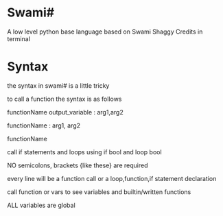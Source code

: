 # Swami#
 A low level python base language based on Swami Shaggy
 Credits in terminal
# Syntax
the syntax in swami# is a little tricky

to call a function the syntax is as follows

functionName output_variable : arg1,arg2

functionName : arg1, arg2

functionName

call if statements and loops using if bool and loop bool

NO semicolons, brackets {like these} are required

every line will be a function call or a loop,function,if statement declaration

call function or vars to see variables and builtin/written functions

ALL variables are global
